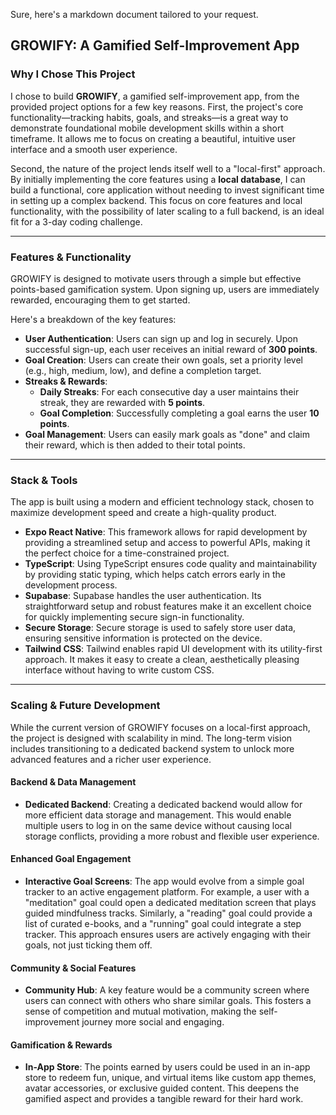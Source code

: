 Sure, here's a markdown document tailored to your request.

## GROWIFY: A Gamified Self-Improvement App

### Why I Chose This Project

I chose to build **GROWIFY**, a gamified self-improvement app, from the provided project options for a few key reasons. First, the project's core functionality—tracking habits, goals, and streaks—is a great way to demonstrate foundational mobile development skills within a short timeframe. It allows me to focus on creating a beautiful, intuitive user interface and a smooth user experience.

Second, the nature of the project lends itself well to a "local-first" approach. By initially implementing the core features using a **local database**, I can build a functional, core application without needing to invest significant time in setting up a complex backend. This focus on core features and local functionality, with the possibility of later scaling to a full backend, is an ideal fit for a 3-day coding challenge.

---

### Features & Functionality

GROWIFY is designed to motivate users through a simple but effective points-based gamification system. Upon signing up, users are immediately rewarded, encouraging them to get started.

Here's a breakdown of the key features:

- **User Authentication**: Users can sign up and log in securely. Upon successful sign-up, each user receives an initial reward of **300 points**.
- **Goal Creation**: Users can create their own goals, set a priority level (e.g., high, medium, low), and define a completion target.
- **Streaks & Rewards**:
  - **Daily Streaks**: For each consecutive day a user maintains their streak, they are rewarded with **5 points**.
  - **Goal Completion**: Successfully completing a goal earns the user **10 points**.
- **Goal Management**: Users can easily mark goals as "done" and claim their reward, which is then added to their total points.

---

### Stack & Tools

The app is built using a modern and efficient technology stack, chosen to maximize development speed and create a high-quality product.

- **Expo React Native**: This framework allows for rapid development by providing a streamlined setup and access to powerful APIs, making it the perfect choice for a time-constrained project.
- **TypeScript**: Using TypeScript ensures code quality and maintainability by providing static typing, which helps catch errors early in the development process.
- **Supabase**: Supabase handles the user authentication. Its straightforward setup and robust features make it an excellent choice for quickly implementing secure sign-in functionality.
- **Secure Storage**: Secure storage is used to safely store user data, ensuring sensitive information is protected on the device.
- **Tailwind CSS**: Tailwind enables rapid UI development with its utility-first approach. It makes it easy to create a clean, aesthetically pleasing interface without having to write custom CSS.

---

### Scaling & Future Development

While the current version of GROWIFY focuses on a local-first approach, the project is designed with scalability in mind. The long-term vision includes transitioning to a dedicated backend system to unlock more advanced features and a richer user experience.

#### **Backend & Data Management**

- **Dedicated Backend**: Creating a dedicated backend would allow for more efficient data storage and management. This would enable multiple users to log in on the same device without causing local storage conflicts, providing a more robust and flexible user experience.

#### **Enhanced Goal Engagement**

- **Interactive Goal Screens**: The app would evolve from a simple goal tracker to an active engagement platform. For example, a user with a "meditation" goal could open a dedicated meditation screen that plays guided mindfulness tracks. Similarly, a "reading" goal could provide a list of curated e-books, and a "running" goal could integrate a step tracker. This approach ensures users are actively engaging with their goals, not just ticking them off.

#### **Community & Social Features**

- **Community Hub**: A key feature would be a community screen where users can connect with others who share similar goals. This fosters a sense of competition and mutual motivation, making the self-improvement journey more social and engaging.

#### **Gamification & Rewards**

- **In-App Store**: The points earned by users could be used in an in-app store to redeem fun, unique, and virtual items like custom app themes, avatar accessories, or exclusive guided content. This deepens the gamified aspect and provides a tangible reward for their hard work.
